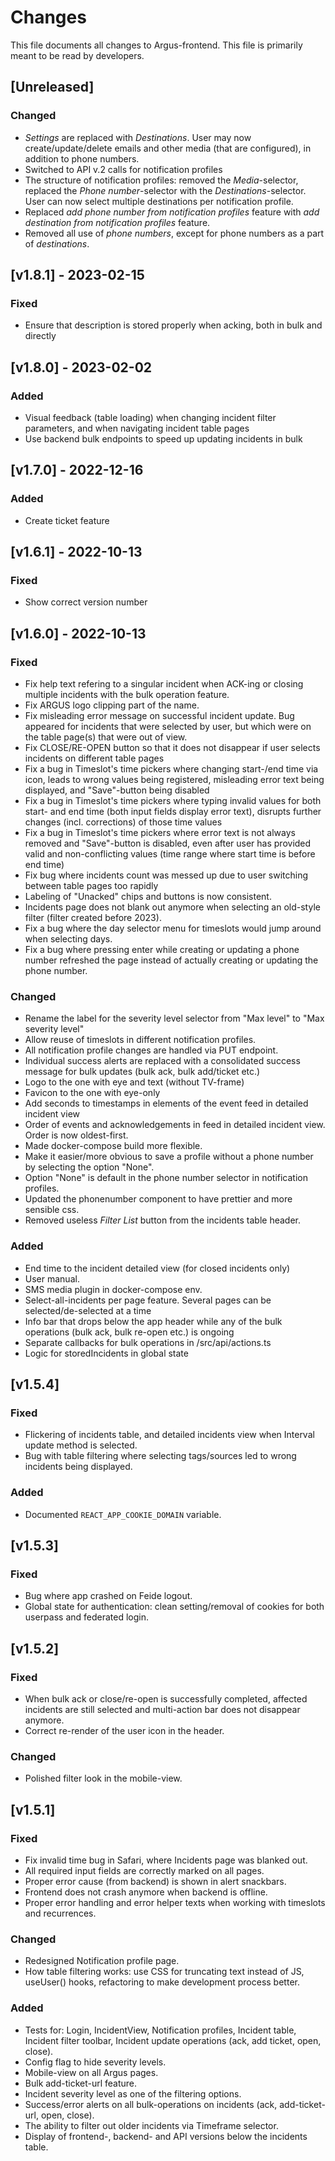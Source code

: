 # Changes
This file documents all changes to Argus-frontend. This file is primarily meant to be read by developers.

## [Unreleased]

### Changed

- _Settings_ are replaced with _Destinations_. User may now create/update/delete emails and other media (that are configured), in addition to phone numbers.
- Switched to API v.2 calls for notification profiles
- The structure of notification profiles: removed the _Media_-selector, replaced the _Phone number_-selector with the _Destinations_-selector. User can now select multiple destinations per notification profile.
- Replaced _add phone number from notification profiles_ feature  with _add destination from notification profiles_ feature.
- Removed all use of _phone numbers_, except for phone numbers as a part of _destinations_.


## [v1.8.1] - 2023-02-15

### Fixed

- Ensure that description is stored properly when acking, both in bulk and directly

## [v1.8.0] - 2023-02-02

### Added

- Visual feedback (table loading) when changing incident filter parameters, and when navigating incident table pages
- Use backend bulk endpoints to speed up updating incidents in bulk

## [v1.7.0] - 2022-12-16

### Added
- Create ticket feature


## [v1.6.1] - 2022-10-13

### Fixed

- Show correct version number

## [v1.6.0] - 2022-10-13

### Fixed

- Fix help text refering to a singular incident when ACK-ing or closing multiple incidents with the bulk operation feature.
- Fix ARGUS logo clipping part of the name.
- Fix misleading error message on successful incident update. Bug appeared for incidents that were selected by user, but which were on the table page(s) that were out of view.
- Fix CLOSE/RE-OPEN button so that it does not disappear if user selects incidents on different table pages
- Fix a bug in Timeslot's time pickers where changing start-/end time via icon, leads to wrong values being registered, misleading error text being displayed, and "Save"-button being disabled
- Fix a bug in Timeslot's time pickers where typing invalid values for both start- and end time (both input fields display error text), disrupts further changes (incl. corrections) of those time values
- Fix a bug in Timeslot's time pickers where error text is not always removed and "Save"-button is disabled, even after user has provided valid and non-conflicting values (time range where start time is before end time)
- Fix bug where incidents count was messed up due to user switching between table pages too rapidly
- Labeling of "Unacked" chips and buttons is now consistent.
- Incidents page does not blank out anymore when selecting an old-style filter (filter created before 2023).
- Fix a bug where the day selector menu for timeslots would jump around when selecting days.
- Fix a bug where pressing enter while creating or updating a phone number refreshed the page instead of actually
creating or updating the phone number.

### Changed

- Rename the label for the severity level selector from "Max level" to "Max severity level"
- Allow reuse of timeslots in different notification profiles.
- All notification profile changes are handled via PUT endpoint.
- Individual success alerts are replaced with a consolidated success message for bulk updates (bulk ack, bulk add/ticket etc.)
- Logo to the one with eye and text (without TV-frame)
- Favicon to the one with eye-only
- Add seconds to timestamps in elements of the event feed in detailed incident view
- Order of events and acknowledgements in feed in detailed incident view. Order is now oldest-first.
- Made docker-compose build more flexible.
- Make it easier/more obvious to save a profile without a phone number by selecting the option "None".
- Option "None" is default in the phone number selector in notification profiles.
- Updated the phonenumber component to have prettier and more sensible css.
- Removed useless _Filter List_ button from the incidents table header.

### Added

- End time to the incident detailed view (for closed incidents only)
- User manual.
- SMS media plugin in docker-compose env.
- Select-all-incidents per page feature. Several pages can be selected/de-selected at a time
- Info bar that drops below the app header while any of the bulk operations (bulk ack, bulk re-open etc.) is ongoing
- Separate callbacks for bulk operations in /src/api/actions.ts
- Logic for storedIncidents in global state

## [v1.5.4]

### Fixed

- Flickering of incidents table, and detailed incidents view when Interval update method is selected.
- Bug with table filtering where selecting tags/sources led to wrong incidents being displayed.

### Added

- Documented `REACT_APP_COOKIE_DOMAIN` variable.

## [v1.5.3]

### Fixed
- Bug where app crashed on Feide logout.
- Global state for authentication: clean setting/removal of cookies for both userpass and federated login.

## [v1.5.2]

### Fixed

- When bulk ack or close/re-open is successfully completed, affected incidents are still selected and multi-action bar does not disappear anymore.
- Correct re-render of the user icon in the header.

### Changed

- Polished filter look in the mobile-view.

## [v1.5.1]

### Fixed

- Fix invalid time bug in Safari, where Incidents page was blanked out.
- All required input fields are correctly marked on all pages.
- Proper error cause (from backend) is shown in alert snackbars.
- Frontend does not crash anymore when backend is offline.
- Proper error handling and error helper texts when working with timeslots and recurrences.

### Changed

- Redesigned Notification profile page.
- How table filtering works: use CSS for truncating text instead of JS, useUser() hooks, refactoring to make development process better.

### Added

- Tests for: Login, IncidentView, Notification profiles, Incident table, Incident filter toolbar, Incident update operations (ack, add ticket, open, close).
- Config flag to hide severity levels.
- Mobile-view on all Argus pages.
- Bulk add-ticket-url feature.
- Incident severity level as one of the filtering options.
- Success/error alerts on all bulk-operations on incidents (ack, add-ticket-url, open, close).
- The ability to filter out older incidents via Timeframe selector.
- Display of frontend-, backend- and API versions below the incidents table.
